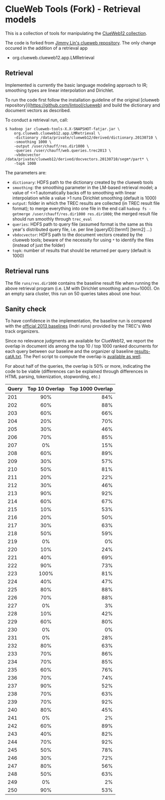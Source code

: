 ClueWeb Tools (Fork) - Retrieval models
=======================================

This is a collection of tools for manipulating the [ClueWeb12 collection](http://lemurproject.org/clueweb12/).

The code is forked from [Jimmy Lin's clueweb repository](https://github.com/lintool/clueweb). The only change occured in the addition of a retrieval app

+ org.clueweb.clueweb12.app.LMRetrieval


Retrieval
---------

Implemented is currently the basic language modeling approach to IR; smoothing types are linear interpolation and Dirichlet.

To run the code first follow the installation guideline of the original [clueweb repository]((https://github.com/lintool/clueweb) and build the dictionary and document vectors as described.

To conduct a retrieval run, call:

```
$ hadoop jar clueweb-tools-X.X-SNAPSHOT-fatjar.jar \
	org.clueweb.clueweb12.app.LMRetrieval \
	-dictionary /data/private/clueweb12/derived/dictionary.20130710 \
	-smoothing 1000 \
	-output /user/chauff/res.dir1000 \
	-queries /user/chauff/web.queries.trec2013 \
	-vbdocvector /data/private/clueweb12/derived/docvectors.20130710/segm*/part* \
	-topk 1000
``` 

The parameters are:
+ `dictionary`: HDFS path to the dictionary created by the clueweb tools
+ `smoothing`: the smoothing parameter in the LM-based retrieval model; a value of <=1 automatically backs off to smoothing with linear interpolation while a value >1 runs Dirichlet smoothing (default is 1000)
+ `output`: folder in which the TREC results are collected (in TREC result file format); to merge everything into one file in the end call `hadoop fs -getmerge /user/chauff/res.dir1000 res.dir1000`; the merged result file should run smoothly through `trec_eval`
+ `queries`: HDFS path to query file (assumed format is the same as this year's distributed query file, i.e. per line [queryID]:[term1] [term2] ...)
+ `vbdocvector`: HDFS path to the document vectors created by the clueweb tools; beware of the necessity for using `*` to identify the files (instead of just the folder)
+ `topk`: number of results that should be returned per query (default is 1000)


Retrieval runs
--------------
The file `runs/res.dir1000` contains the baseline result file when running the above retrieval program (i.e. LM with Dirichlet smoothing and mu=1000).
On an empty sara cluster, this run on 50 queries takes about one hour.


Sanity check
------------
To have confidence in the implementation, the baseline run is compared with the [official 2013 baselines](https://github.com/trec-web/trec-web-2013/tree/master/data/runs/baselines/2013/ql) (Indri runs) provided by the TREC's Web track organizers.

Since no relevance judgments are available for ClueWeb12, we report the overlap in document ids among the top 10 / top 1000 ranked documents for each query between our baseline and the organizer ql baseline [results-catA.txt](https://github.com/trec-web/trec-web-2013/blob/master/data/runs/baselines/2013/ql/results-cata.txt). The Perl script to compute the overlap is [available as well](https://github.com/chauff/clueweb/blob/master/scripts/computeOverlap.pl). 

For about half of the queries, the overlap is 50% or more, indicating the code to be viable (differences can be explained through differences in HTML parsing, tokenization, stopwording, etc.)

| Query        | Top 10 Overlap | Top 1000 Overlap  |
| ------------ |:-------------:| ------------------:|
| 201 | 90% | 84%   |
| 202 | 60% | 88%   |
| 203 | 60% | 66%   |
| 204 | 20% | 70%   |
| 205 | 30% | 46%   |
| 206 | 70% | 85%   |
| 207 | 0% |  15%  | 
| 208 | 60% | 89%   |
| 209 | 30% | 57%   |
| 210 | 50% | 81%   |
| 211 | 20% | 22%   |
| 212 | 30% | 46%   |
| 213 | 90% | 92%   |
| 214 | 60% | 67%   |
| 215 | 10% | 53%   |
| 216 | 20% | 50%   |
| 217 | 30% | 63%   |
| 218 | 50% | 59%   |
| 219 | 0% |  0%  |
| 220 | 10% | 24%   |
| 221 | 40% | 69%   |
| 222 | 90% | 73%   |
| 223 | 100% |81%    |
| 224 | 40% | 47%   |
| 225 | 80% | 88%   |
| 226 | 70% | 88%   |
| 227 | 0% |  3%  |
| 228 | 10% | 42%   |
| 229 | 60% | 80%   |
| 230 | 0% |  0%  |
| 231 | 0% |  28%  |
| 232 | 80% | 63%   |
| 233 | 70% | 86%   |
| 234 | 70% | 85%   |
| 235 | 60% | 76%   |
| 236 | 70% | 74%   |
| 237 | 90% | 52%   |
| 238 | 70% | 63%   |
| 239 | 70% | 92%   |
| 240 | 80% | 45%   |
| 241 | 0% |  2%  |
| 242 | 60% | 89%   |
| 243 | 40% | 82%   |
| 244 | 70% | 92%   |
| 245 | 50% | 78%   |
| 246 | 30% | 72%   |
| 247 | 80% | 56%   |
| 248 | 50% | 63%   |
| 249 | 0% |  2%  |
| 250 | 90% | 53%   |
